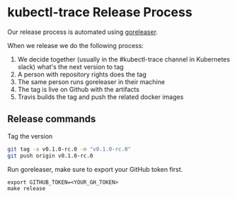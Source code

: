 # kubectl-trace Release Process

Our release process is automated using [goreleaser](https://github.com/goreleaser/goreleaser).

When we release we do the following process:

1. We decide together (usually in the #kubectl-trace channel in Kubernetes slack) what's the next version to tag
2. A person with repository rights does the tag
3. The same person runs goreleaser in their machine
4. The tag is live on Github with the artifacts
5. Travis builds the tag and push the related docker images

## Release commands

Tag the version

```bash
git tag -a v0.1.0-rc.0 -m "v0.1.0-rc.0"
git push origin v0.1.0-rc.0
```

Run goreleaser, make sure to export your GitHub token first.

```
export GITHUB_TOKEN=<YOUR_GH_TOKEN>
make release
```

